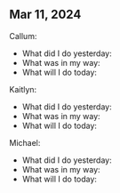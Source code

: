 ## Mar 11, 2024
Callum:
- What did I do yesterday:
- What was in my way:
- What will I do today: 

Kaitlyn:
- What did I do yesterday: 
- What was in my way:
- What will I do today: 

Michael:
- What did I do yesterday:
- What was in my way: 
- What will I do today: 
